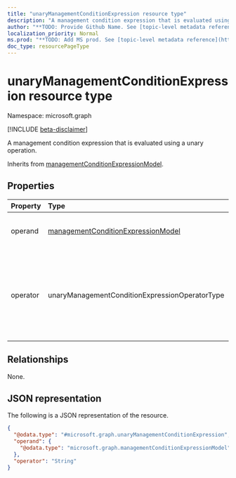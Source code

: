 ```yaml
---
title: "unaryManagementConditionExpression resource type"
description: "A management condition expression that is evaluated using a unary operation."
author: "**TODO: Provide Github Name. See [topic-level metadata reference](https://msgo.azurewebsites.net/add/document/guidelines/metadata.html#topic-level-metadata)**"
localization_priority: Normal
ms.prod: "**TODO: Add MS prod. See [topic-level metadata reference](https://msgo.azurewebsites.net/add/document/guidelines/metadata.html#topic-level-metadata)**"
doc_type: resourcePageType
---
```


# unaryManagementConditionExpression resource type

Namespace: microsoft.graph

[!INCLUDE [beta-disclaimer](../../includes/beta-disclaimer.md)]

A management condition expression that is evaluated using a unary operation.


Inherits from [managementConditionExpressionModel](../resources/managementconditionexpressionmodel.md).

## Properties
|Property|Type|Description|
|:---|:---|:---|
|operand|[managementConditionExpressionModel](../resources/managementconditionexpressionmodel.md)|The operand of the unary operation.|
|operator|unaryManagementConditionExpressionOperatorType|The operator used in the evaluation of the unary operation. Possible values are: `not`.|

## Relationships
None.

## JSON representation
The following is a JSON representation of the resource.
<!-- {
  "blockType": "resource",
  "@odata.type": "microsoft.graph.unaryManagementConditionExpression"
}
-->
``` json
{
  "@odata.type": "#microsoft.graph.unaryManagementConditionExpression",
  "operand": {
    "@odata.type": "microsoft.graph.managementConditionExpressionModel"
  },
  "operator": "String"
}
```

